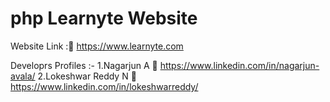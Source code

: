 # php Learnyte Website

Website Link :🔗 https://www.learnyte.com

Developrs Profiles :-
1.Nagarjun A 🔗 https://www.linkedin.com/in/nagarjun-avala/
2.Lokeshwar Reddy N 🔗 https://www.linkedin.com/in/lokeshwarreddy/
